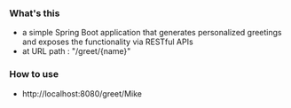 ### What's this

- a simple Spring Boot application that generates personalized greetings and exposes the functionality via RESTful APIs
- at URL path : "/greet/{name}"

### How to use

- http://localhost:8080/greet/Mike
